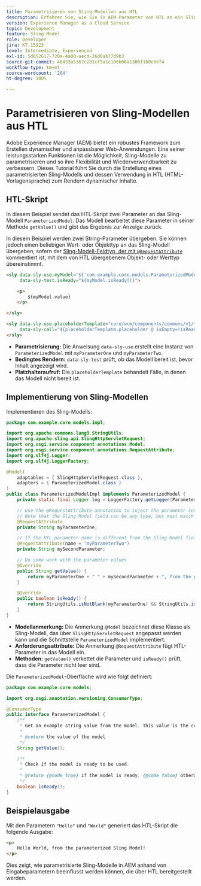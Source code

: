 ```yaml
---
title: Parametrisieren von Sling-Modellen aus HTL
description: Erfahren Sie, wie Sie in AEM Parameter von HTL an ein Sling-Modell übergeben.
version: Experience Manager as a Cloud Service
topic: Development
feature: Sling Model
role: Developer
jira: KT-15923
level: Intermediate, Experienced
exl-id: 5d852617-720a-4a00-aecd-26d0ab77d9b3
source-git-commit: 48433a5367c281cf5a1c106b08a1306f1b0e8ef4
workflow-type: tm+mt
source-wordcount: '264'
ht-degree: 100%

---
```


# Parametrisieren von Sling-Modellen aus HTL

Adobe Experience Manager (AEM) bietet ein robustes Framework zum Erstellen dynamischer und anpassbarer Web-Anwendungen. Eine seiner leistungsstarken Funktionen ist die Möglichkeit, Sling-Modelle zu parametrisieren und so ihre Flexibilität und Wiederverwendbarkeit zu verbessern. Dieses Tutorial führt Sie durch die Erstellung eines parametrisierten Sling-Modells und dessen Verwendung in HTL (HTML-Vorlagensprache) zum Rendern dynamischer Inhalte.

## HTL-Skript

In diesem Beispiel sendet das HTL-Skript zwei Parameter an das Sling-Modell `ParameterizedModel`. Das Modell bearbeitet diese Parameter in seiner Methode `getValue()` und gibt das Ergebnis zur Anzeige zurück.

In diesem Beispiel werden zwei String-Parameter übergeben. Sie können jedoch einen beliebigen Wert- oder Objekttyp an das Sling-Modell übergeben, sofern der [Sling-Modell-Feldtyp, der mit `@RequestAttribute`](#sling-model-implementation) kommentiert ist, mit dem von HTL übergebenem Objekt- oder Werttyp übereinstimmt.

```html
<sly data-sly-use.myModel="${'com.example.core.models.ParameterizedModel' @ myParameterOne='Hello', myParameterTwo='World'}"
     data-sly-test.isReady="${myModel.isReady()}">

    <p>
        ${myModel.value}
    </p>

</sly>

<sly data-sly-use.placeholderTemplate="core/wcm/components/commons/v1/templates.html"
     data-sly-call="${placeholderTemplate.placeholder @ isEmpty=!isReady}">
</sly>
```

- **Parametrisierung:** Die Anweisung `data-sly-use` erstellt eine Instanz von `ParameterizedModel` mit `myParameterOne` und `myParameterTwo`.
- **Bedingtes Rendern:** `data-sly-test` prüft, ob das Modell bereit ist, bevor Inhalt angezeigt wird.
- **Platzhalteraufruf:** Die `placeholderTemplate` behandelt Fälle, in denen das Modell nicht bereit ist.

## Implementierung von Sling-Modellen

Implementieren des Sling-Modells:

```java
package com.example.core.models.impl;

import org.apache.commons.lang3.StringUtils;
import org.apache.sling.api.SlingHttpServletRequest;
import org.osgi.service.component.annotations.Model;
import org.osgi.service.component.annotations.RequestAttribute;
import org.slf4j.Logger;
import org.slf4j.LoggerFactory;

@Model(
    adaptables = { SlingHttpServletRequest.class },
    adapters = { ParameterizedModel.class }
)
public class ParameterizedModelImpl implements ParameterizedModel {
    private static final Logger log = LoggerFactory.getLogger(ParameterizedModelImpl.class);

    // Use the @RequestAttribute annotation to inject the parameter set in the HTL.
    // Note that the Sling Model field can be any type, but must match the type of object or value passed from HTL.
    @RequestAttribute
    private String myParameterOne;

    // If the HTL parameter name is different from the Sling Model field name, use the name attribute to specify the HTL parameter name
    @RequestAttribute(name = "myParameterTwo")
    private String mySecondParameter;

    // Do some work with the parameter values
    @Override
    public String getValue() {
        return myParameterOne + " " + mySecondParameter + ", from the parameterized Sling Model!";
    }

    @Override
    public boolean isReady() {
        return StringUtils.isNotBlank(myParameterOne) && StringUtils.isNotBlank(mySecondParameter);
    }
}
```

- **Modellanmerkung:** Die Anmerkung `@Model` bezeichnet diese Klasse als Sling-Modell, das über `SlingHttpServletRequest` angepasst werden kann und die Schnittstelle `ParameterizedModel` implementiert.
- **Anforderungsattribute:** Die Anmerkung `@RequestAttribute` fügt HTL-Parameter in das Modell ein.
- **Methoden:** `getValue()` verkettet die Parameter und `isReady()` prüft, dass die Parameter nicht leer sind.

Die `ParameterizedModel`-Oberfläche wird wie folgt definiert:

```java
package com.example.core.models;

import org.osgi.annotation.versioning.ConsumerType;

@ConsumerType
public interface ParameterizedModel {
    /**
     * Get an example string value from the model. This value is the concatenation of the two parameters.
     * 
     * @return the value of the model
     */
    String getValue();

    /**
     * Check if the model is ready to be used.
     *
     * @return {@code true} if the model is ready, {@code false} otherwise
     */
    boolean isReady();
}
```

## Beispielausgabe

Mit den Parametern `"Hello"` und `"World"` generiert das HTL-Skript die folgende Ausgabe:

```html
<p>
    Hello World, from the parameterized Sling Model!
</p>
```

Dies zeigt, wie parametrisierte Sling-Modelle in AEM anhand von Eingabeparametern beeinflusst werden können, die über HTL bereitgestellt werden.
